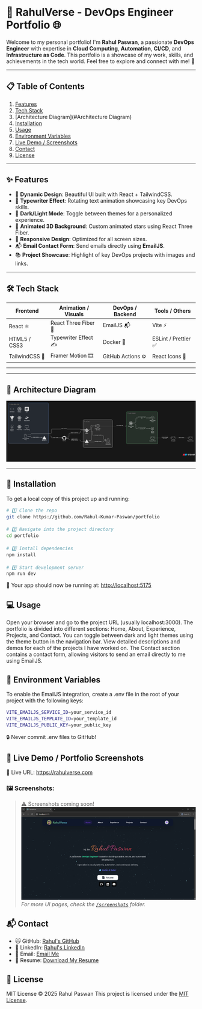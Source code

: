 # 🚀 RahulVerse - DevOps Engineer Portfolio 🌐

Welcome to my personal portfolio! I'm **Rahul Paswan**, a passionate **DevOps Engineer** with expertise in **Cloud Computing**, **Automation**, **CI/CD**, and **Infrastructure as Code**. This portfolio is a showcase of my work, skills, and achievements in the tech world. Feel free to explore and connect with me! 🌟

---

## 📋 Table of Contents
1. [Features](#features)
2. [Tech Stack](#tech-stack)
3. [Architecture Diagram](#Architecture Diagram)
4. [Installation](#installation)
5. [Usage](#usage)
6. [Environment Variables](#environment-variables)
7. [Live Demo / Screenshots](#live-demo--portfolio-screenshots)
8. [Contact](#contact)
9. [License](#license)

---

## ✨ Features

- 🎨 **Dynamic Design**: Beautiful UI built with React + TailwindCSS.
- 🌟 **Typewriter Effect**: Rotating text animation showcasing key DevOps skills.
- 🌙 **Dark/Light Mode**: Toggle between themes for a personalized experience.
- 🌌 **Animated 3D Background**: Custom animated stars using React Three Fiber.
- 📱 **Responsive Design**: Optimized for all screen sizes.
- 📬 **Email Contact Form**: Send emails directly using **EmailJS**.
- 📚 **Project Showcase**: Highlight of key DevOps projects with images and links.

---

## 🛠️ Tech Stack

| Frontend       | Animation / Visuals      | DevOps / Backend    | Tools / Others        |
|----------------|--------------------------|---------------------|-----------------------|
| React ⚛️       | React Three Fiber 🌌    | EmailJS 📬          | Vite ⚡              |
| HTML5 / CSS3   | Typewriter Effect ✍️     | Docker 🐳          | ESLint / Prettier ✅  |
| TailwindCSS 🎨 | Framer Motion 🎞️        | GitHub Actions ⚙️   | React Icons 🎯       |

---
---
## 📁 Architecture Diagram

![alt text](./screenshots/architecture-diagram.png)

---

## 🚀 Installation

To get a local copy of this project up and running:

```bash
# 1️⃣ Clone the repo
git clone https://github.com/Rahul-Kumar-Paswan/portfolio

# 2️⃣ Navigate into the project directory
cd portfolio

# 3️⃣ Install dependencies
npm install

# 4️⃣ Start development server
npm run dev
```
🚀 Your app should now be running at: [http://localhost:5175](http://localhost:5175)

## 💻 Usage

Open your browser and go to the project URL (usually localhost:3000).
The portfolio is divided into different sections: Home, About, Experience, Projects, and Contact.
You can toggle between dark and light themes using the theme button in the navigation bar.
View detailed descriptions and demos for each of the projects I have worked on.
The Contact section contains a contact form, allowing visitors to send an email directly to me using EmailJS.

## 📝 Environment Variables

To enable the EmailJS integration, create a .env file in the root of your project with the following keys:
```bash
VITE_EMAILJS_SERVICE_ID=your_service_id
VITE_EMAILJS_TEMPLATE_ID=your_template_id
VITE_EMAILJS_PUBLIC_KEY=your_public_key
```
🔒 Never commit .env files to GitHub!

## 🔗 Live Demo / Portfolio Screenshots

🔴 Live URL: https://rahulverse.com

### 🖼️ Screenshots:
> ⚠️ Screenshots coming soon!  
![output](screenshots/home.png)  
_For more UI pages, check the [`/screenshots`](./screenshots) folder._

## 📬 Contact

- 🐱 GitHub: [Rahul's GitHub](https://github.com/Rahul-Kumar-Paswan/)
- 💼 LinkedIn: [Rahul's LinkedIn](https://www.linkedin.com/in/rahul-paswan-b1b57b227)
- 📧 Email: [Email Me](mailto:rahulkumarpaswan941@gmail.com)
- 📄 Resume: [Download My Resume](public/Rahul_Paswan_Resume.pdf)


## 📜 License
MIT License © 2025 Rahul Paswan
This project is licensed under the [MIT License](./LICENSE).